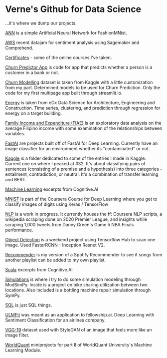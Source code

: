 # Verne's Github for Data Science
...it's where we dump our projects.

[ANN](https://github.com/verneh/datasci/tree/master/ANN) is a simple Artificial Neural Network for FashionMNist.

[AWS](https://github.com/verneh/datasci/tree/master/AWS) recent datajam for sentiment analysis using Sagemaker and Comprehend.

[Certificates](https://github.com/verneh/datasci/tree/master/certificates) - some of the online courses I've taken.

[Churn Predictor App](https://github.com/verneh/datasci/tree/master/Churn%20Predictor%20App) is code for app that predicts whether a person is a customer in a bank or not.

[Churn Modelling](https://github.com/verneh/datasci/tree/master/ChurnModelling) dataset is taken from Kaggle with a little customization from my part. Determined models to be used for Churn Prediction. Only the code for my first multipage app built through streamlit.io. 

[Energy](https://github.com/verneh/datasci/tree/master/Energy) is taken from eDx Data Science for Architecture, Engineering and Construction. Time series, clustering, and prediction through regression for energy on a target building.

[Family Income and Expenditure (FIAE)](https://github.com/verneh/DataSci/tree/master/FIAE) is an exploratory data analysis on the average Filipino income with some examination of the relationships between variables.

[FastAI](https://github.com/verneh/DataSci/tree/master/FastAI) are projects built off of FastAI for Deep Learning. Currently have an image classifier for an environment whether its "contaminated" or not.

[Kaggle](https://github.com/verneh/datasci/tree/master/Kaggle) is a folder dedicated to some of the entries I made in Kaggle. Current one on where I peaked at #32. It's about classifying pairs of sentences (consisting of a premise and a hypothesis) into three categories - entailment, contradiction, or neutral. It's a combination of transfer learning and BERT.

[Machine Learning](https://github.com/verneh/datasci/tree/master/Machine%Learning) excerpts from Cognitive.AI

[MNIST](https://github.com/verneh/datasci/tree/master/MNIST) is part of the Coursera Course for Deep Learning where you get to classify images of digits using Keras / TensorFlow

[NLP](https://github.com/verneh/datasci/tree/master/NLP) is a work in progress. It currently houses the ff: Coursera NLP scripts, a wikipedia scraping done on 2020 Premier League, and insights while scraping 1,000 tweets from Danny Green's Game 5 NBA Finals performance.

[Object Detection](https://github.com/verneh/datasci/tree/master/Object%20Detection) is a weekend project using Tensorflow Hub to scan one image. Used FasterRCNN - Inception Resnet V2.

[Recommender](https://github.com/verneh/DataSci/tree/master/Recommender) is my version of a Spotify Recommender to see if songs from another playlist can be added to my own playlist.

[Scala](https://github.com/verneh/datasci/tree/master/Scala) excerpts from Cognitive.AI

[Simulations](https://github.com/verneh/datasci/tree/master/Simulations) is where i try to do some simulation modeling through ModSimPy. Inside is a project on bike sharing utilization between two locations. Also included is a bottling machine repair simulation through SymPy.

[SQL](https://github.com/verneh/datasci/tree/master/SQL) is just SQL things.

[ULMFit](https://github.com/verneh/DataSci/tree/master/ULMFit) was meant as an application to fellowship.ai. Deep Learning with Sentiment Classification for an airlines company.

[VGG-19](https://github.com/verneh/datasci/tree/master/VGG-19) dataset used with StyleGAN of an image that feels more like an image filter.

[WorldQuant](https://github.com/verneh/datasci/tree/master/WorldQuant) miniprojects for part II of WorldQuant University's Machine Learning Module.

